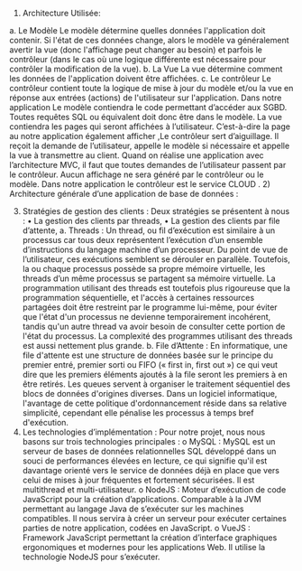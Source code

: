 

1)	Architecture Utilisée:
 
a.	Le Modèle
Le modèle détermine quelles données l'application doit contenir. Si l'état de ces données change, alors le modèle va généralement avertir la vue (donc l'affichage peut changer au besoin) et parfois le contrôleur (dans le cas où une logique différente est nécessaire pour contrôler la modification de la vue).
b.	La Vue
	La vue détermine comment les données de l'application doivent être affichées.
c.	Le contrôleur
Le contrôleur contient toute la logique de mise à jour du modèle et/ou la vue en   réponse aux entrées (actions) de l'utilisateur sur l'application.
           Dans notre application Le modèle contiendra le code permettant d’accéder           aux SGBD. Toutes requêtes SQL ou équivalent doit donc être dans le modèle.
La vue contiendra les pages qui seront affichées à l’utilisateur. C’est-à-dire la page au notre application également afficher ,Le contrôleur sert d’aiguillage. Il reçoit la demande de l’utilisateur, appelle le modèle si nécessaire et appelle la vue à transmettre au client.
           Quand on réalise une application avec l’architecture MVC, il faut que toutes demandes de l’utilisateur passent par le contrôleur. Aucun affichage ne sera généré par le contrôleur ou le modèle. Dans notre application le contrôleur est le service CLOUD .
2)	Architecture générale d’une application de base de données :
 
3)	Stratégies de gestion des clients :
Deux stratégies se présentent à nous :
•	La gestion des clients par threads,
•	La gestion des clients par file d’attente,
a.	Threads :
Un thread, ou fil d’exécution est similaire à un processus car tous deux représentent l’exécution d’un ensemble d’instructions du langage machine d’un processeur. Du point de vue de l’utilisateur, ces exécutions semblent se dérouler en parallèle. Toutefois, la ou chaque processus possède sa propre mémoire virtuelle, les threads d’un même processus se partagent sa mémoire virtuelle.
La programmation utilisant des threads est toutefois plus rigoureuse que la programmation séquentielle, et l'accès à certaines ressources partagées doit être restreint par le programme lui-même, pour éviter que l'état d'un processus ne devienne temporairement incohérent, tandis qu'un autre thread va avoir besoin de consulter cette portion de l'état du processus. La complexité des programmes utilisant des threads est aussi nettement plus grande.
b.	File d’Attente :
En informatique, une file d'attente est une structure de données basée sur le principe du premier entré, premier sorti ou FIFO (« first in, first out ») ce qui veut dire que les premiers éléments ajoutés à la file seront les premiers à en être retirés.
Les queues servent à organiser le traitement séquentiel des blocs de données d'origines diverses.
Dans un logiciel informatique, l'avantage de cette politique d'ordonnancement réside dans sa relative simplicité, cependant elle pénalise les processus à temps bref d'exécution. 
4)	Les technologies d’implémentation :
Pour notre projet, nous nous basons sur trois technologies principales :
o	MySQL : MySQL est un serveur de bases de données relationnelles SQL développé dans un souci de performances élevées en lecture, ce qui signifie qu'il est davantage orienté vers le service de données déjà en place que vers celui de mises à jour fréquentes et fortement sécurisées. Il est multithread et multi-utilisateur.
o	NodeJS : Moteur d’exécution de code JavaScript pour la création d’applications. Comparable à la JVM permettant au langage Java de s’exécuter sur les machines compatibles. Il nous servira à créer un serveur pour exécuter certaines parties de notre application, codées en JavaScript.
o	VueJS : Framework JavaScript permettant la création d’interface graphiques ergonomiques et modernes pour les applications Web. Il utilise la technologie NodeJS pour s’exécuter.

